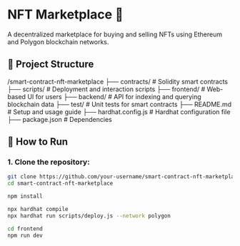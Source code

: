 # NFT Marketplace 🛒  
A decentralized marketplace for buying and selling NFTs using Ethereum and Polygon blockchain networks.  


## 🔗 Project Structure  
/smart-contract-nft-marketplace
 ├── contracts/         # Solidity smart contracts
 ├── scripts/          # Deployment and interaction scripts
 ├── frontend/         # Web-based UI for users
 ├── backend/          # API for indexing and querying blockchain data
 ├── test/             # Unit tests for smart contracts
 ├── README.md         # Setup and usage guide
 ├── hardhat.config.js # Hardhat configuration file
 ├── package.json      # Dependencies

## 🚀 How to Run  

### **1. Clone the repository:**  
```bash
git clone https://github.com/your-username/smart-contract-nft-marketplace.git
cd smart-contract-nft-marketplace

npm install

npx hardhat compile
npx hardhat run scripts/deploy.js --network polygon

cd frontend
npm run dev
